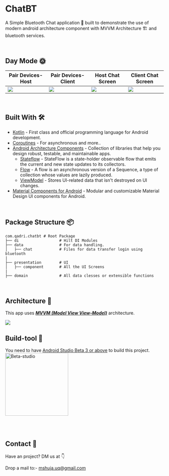 <!-- 
![GitHub Cards Preview](https://github.com/Spikeysanju/Expenso/blob/master/art/EXPENSO-ANDROID.png?raw=true)
-->
# ChatBT
A Simple Bluetooth Chat application 📱 built to demonstrate the use of modern android architecture component with MVVM Architecture 🏗 and bluetooth services.

<br />


## Day Mode 🌞
Pair Devices- Host | Pair Devices- Client | Host Chat Screen | Client Chat Screen 
--- | --- | --- |--- 
![](https://github.com/gh-shujauddin/ChatBT/assets/73093103/a06f31f2-1b4c-4988-80cd-9c933e725469) | ![](https://github.com/gh-shujauddin/ChatBT/assets/73093103/d7b5c4a3-cfb0-47cc-b4ae-c820279e7ebe) | ![](https://github.com/gh-shujauddin/ChatBT/assets/73093103/6c663544-b731-434b-8d4e-5d526dbf5417) | ![](https://github.com/gh-shujauddin/ChatBT/assets/73093103/bc69c63e-c29b-4d86-bcaa-6c9f2013a8bc)

<br />

## Built With 🛠
- [Kotlin](https://kotlinlang.org/) - First class and official programming language for Android development.
- [Coroutines](https://kotlinlang.org/docs/reference/coroutines-overview.html) - For asynchronous and more..
- [Android Architecture Components](https://developer.android.com/topic/libraries/architecture) - Collection of libraries that help you design robust, testable, and maintainable apps.
  - [Stateflow](https://developer.android.com/kotlin/flow/stateflow-and-sharedflow) - StateFlow is a state-holder observable flow that emits the current and new state updates to its collectors. 
  - [Flow](https://kotlinlang.org/docs/reference/coroutines/flow.html) - A flow is an asynchronous version of a Sequence, a type of collection whose values are lazily produced.
  - [ViewModel](https://developer.android.com/topic/libraries/architecture/viewmodel) - Stores UI-related data that isn't destroyed on UI changes. 
- [Material Components for Android](https://github.com/material-components/material-components-android) - Modular and customizable Material Design UI components for Android.
<!-- - [Figma](https://figma.com/) - Figma is a vector graphics editor and prototyping tool which is primarily web-based. -->

<br />

## Package Structure 📦
    
    com.qadri.chatbt # Root Package
    ├── di                  # Hilt DI Modules 
    ├── data                # For data handling.
    │   ├── chat            # Files for data transfer login using bluetooth
    |
    ├── presentation        # UI 
    │   ├── component       # All the UI Screens
    |   
    ├── domain              # All data clesses or extensible functions


<br />


## Architecture 🗼
This app uses [***MVVM (Model View View-Model)***](https://developer.android.com/jetpack/docs/guide#recommended-app-arch) architecture.

![](https://github.com/TheCodeMonks/Notes-App/blob/master/screenshots/ANDROID%20ROOM%20DB%20DIAGRAM.jpg)

## Build-tool 🧰
You need to have [Android Studio Beta 3 or above](https://developer.android.com/studio/preview) to build this project.
<br>
<img src="./beta_android.png" height="200" alt="Beta-studio"/>

<br>

<br>

## Contact 📩
Have an project? DM us at 👇

Drop a mail to:- mshuja.uq@gmail.com

<br>

<!-- ## Donation 💰
If this project help you reduce time to develop, you can give me a cup of coffee :) 

<a href="https://www.buymeacoffee.com/Li0hsl4" target="_blank"><img src="https://www.buymeacoffee.com/assets/img/custom_images/yellow_img.png" alt="Buy Me A Coffee" style="height: 41px !important;width: 174px !important;box-shadow: 0px 3px 2px 0px rgba(190, 190, 190, 0.5) !important;-webkit-box-shadow: 0px 3px 2px 0px rgba(190, 190, 190, 0.5) !important;" ></a>

<br>
-->
